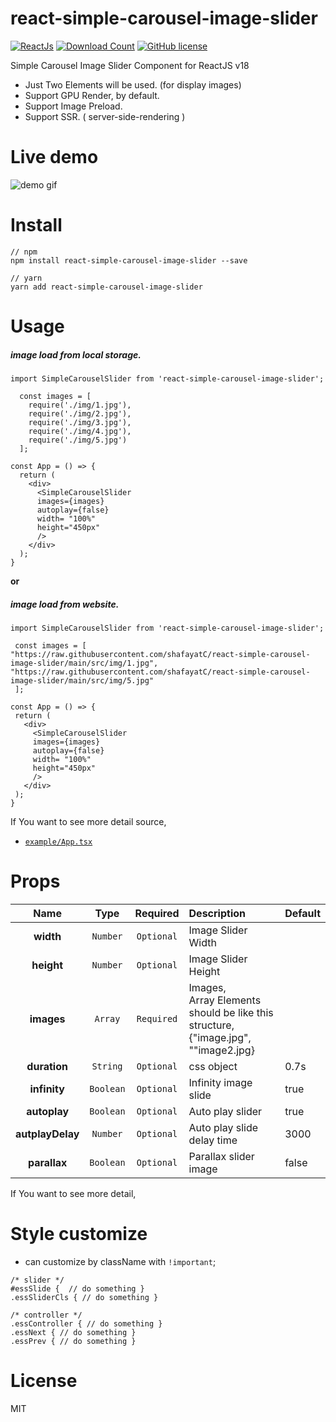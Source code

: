 # react-simple-carousel-image-slider

[![ReactJs][react-image]][react-url]
[![Download Count][download-image]][download-url]
[![GitHub license][license-image]][license-url]

[react-image]: https://img.shields.io/badge/ReactJS-%5E18.x-blue
[react-url]: https://reactjs.org
[download-image]: https://img.shields.io/npm/dm/react-simple-carousel-image-slider?label=downlaod
[download-url]: https://www.npmjs.com/package/react-simple-carousel-image-slider
[license-image]: https://img.shields.io/badge/license-MIT-blue.svg
[license-url]: https://github.com/shafayatC/react-simple-carousel-image-slider/blob/main/LICENSE

Simple Carousel Image Slider Component for ReactJS v18<br>

- Just Two Elements will be used. (for display images)
- Support GPU Render, by default.
- Support Image Preload.
- Support SSR. ( server-side-rendering )
# Live demo

  ![demo gif](https://raw.githubusercontent.com/shafayatC/react-simple-carousel-image-slider/main/slider.gif)

# Install

```
// npm
npm install react-simple-carousel-image-slider --save

// yarn
yarn add react-simple-carousel-image-slider
```

# Usage
##### image load from local storage.
```
import SimpleCarouselSlider from 'react-simple-carousel-image-slider';

  const images = [
    require('./img/1.jpg'),
    require('./img/2.jpg'),
    require('./img/3.jpg'),
    require('./img/4.jpg'),
    require('./img/5.jpg')
  ];

const App = () => {
  return (
    <div>
      <SimpleCarouselSlider
      images={images} 
      autoplay={false}
      width= "100%"
      height="450px"
      />
    </div>
  );
}
```
**or**
##### image load from website.

 ```
import SimpleCarouselSlider from 'react-simple-carousel-image-slider';

  const images = [
"https://raw.githubusercontent.com/shafayatC/react-simple-carousel-image-slider/main/src/img/1.jpg",
"https://raw.githubusercontent.com/shafayatC/react-simple-carousel-image-slider/main/src/img/5.jpg"
  ];

const App = () => {
  return (
    <div>
      <SimpleCarouselSlider
      images={images} 
      autoplay={false}
      width= "100%"
      height="450px"
      />
    </div>
  );
}
```


If You want to see more detail source,<br>

- [`example/App.tsx`](https://github.com/shafayatC/react-simple-carousel-image-slider)<br>

# Props

|        Name         |    Type    |  Required  | Description                                                                                                                                                       | Default   |
| :-----------------: | :--------: | :--------: | :---------------------------------------------------------------------------------------------------------------------------------------------------------------- | :-------- |
|      **width**      |  `Number`  | `Optional` | Image Slider Width                                                                                                                                                |           |
|     **height**      |  `Number`  | `Optional` | Image Slider Height                                                                                                                                               |           |
|     **images**      |  `Array`   | `Required` | Images,<br>Array Elements should be like this structure,<br/>{"image.jpg", ""image2.jpg}                                                                              |           |
|      **duration**      |  `String`  | `Optional` | css object                                                                                                                                                        |      0.7s     |
|  **infinity**  |  `Boolean`  | `Optional` | Infinity image slide                                                                                                                                  | true     |
|    **autoplay**     |  `Boolean`  | `Optional` | Auto play slider<br>                                                                                                                                  | true       |
|     **autplayDelay**     |  `Number`  | `Optional` | Auto play slide delay time                                                                                                                                                        | 3000        |
|     **parallax**     |  `Boolean`  | `Optional` | Parallax slider image                                                                                                                                                         | false        |

If You want to see more detail,<br>


# Style customize

- can customize by className with `!important`;

```
/* slider */ 
#essSlide {  // do something }
.essSliderCls { // do something } 

/* controller */ 
.essController { // do something }
.essNext { // do something }
.essPrev { // do something }

```


# License

MIT
